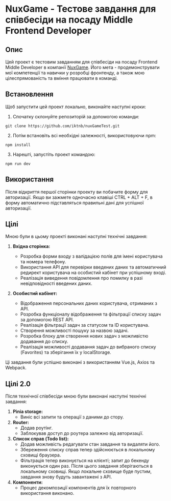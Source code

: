 # NuxGame - Тестове завдання для співбесіди на посаду Middle Frontend  Developer

## Опис

Цей проект є тестовим завданням для співбесіди на посаду Frontend Middle Developer в компанії [NuxGame](https://nuxgame.com/). Його мета - продемонструвати мої компетенції та навички у розробці фронтенду, а також мою цілеспрямованість та вміння працювати в команді.

## Встановлення

Щоб запустити цей проект локально, виконайте наступні кроки:

1. Спочатку склонуйте репозиторій за допомогою команди:

```
git clone https://github.com/iktnb/nuxGameTest.git
```

2. Потім встановіть всі необхідні залежності, використовуючи npm:

```
npm install
```

3. Нарешті, запустіть проект командою:

```
npm run dev
```

## Використання

Після відкриття першої сторінки проекту ви побачите форму для авторизації. Якщо ви зажмете одночасно клавіші CTRL + ALT + F, в форму автоматично підставляться правильні дані для успішної авторизації.

## Цілі

Мною були в цьому проекті виконані наступні технічні завдання:

1. **Вхідна сторінка:**
   - Розробка форми входу з валідацією полів для імені користувача та номера телефону.
   - Використання API для перевірки введених даних та автоматичний редирект користувача на особистий кабінет при успішному вході.
   - Реалізація виведення повідомлення про помилку в разі невідповідності введених даних.

2. **Особистий кабінет:**
   - Відображення персональних даних користувача, отриманих з API.
   - Розробка функціоналу відображення та фільтрації списку задач за допомогою REST API.
   - Реалізація фільтрації задач за статусом та ID користувача.
   - Створення можливості пошуку за назвою задачі.
   - Розробка блоку для створення нових задач з можливістю додавання до списку.
   - Реалізація можливості додавання задач до вибраного списку (Favorites) та зберігання їх у localStorage.

Ці завдання були успішно виконані з використанням Vue.js, Axios та Webpack.

## Цілі 2.0

Після технічної співбесіди мною були виконані наступні технічні завдання:

1. **Pinia storage:**
   - Виніс всі запити та операції з даними до стору.
2. **Router:**
   - Додав роутінг.
   - Заблокував доступ до роутера залежно від авторизації.
3. **Список справ (Todo list):**
   - Додав можливість редагувати стан завдання та видаляти його.
   - Збереження списку справ тепер здійснюється в локальному сховищі браузера.
   - Фільтрація тепер виконується на клієнті; запит до бекенду виконується один раз. Після цього завдання зберігаються в локальному сховищі. Якщо локальне сховище буде пустим, завдання знову будуть завантажені з API.
4. **Компоненти:**
    - Процес декомпозиції компонентів для їх повторного використання виконано.
